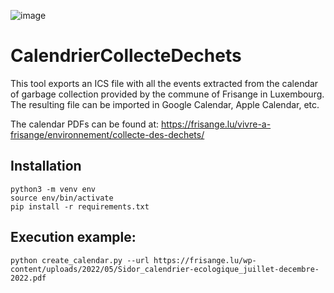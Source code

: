 ![image](https://user-images.githubusercontent.com/1414389/177890722-7a44e595-6e3a-42d4-b6de-55ccc1419680.png)


# CalendrierCollecteDechets

This tool exports an ICS file with all the events extracted from the calendar of garbage collection provided by the commune of Frisange in Luxembourg.
The resulting file can be imported in Google Calendar, Apple Calendar, etc.

The calendar PDFs can be found at: https://frisange.lu/vivre-a-frisange/environnement/collecte-des-dechets/

## Installation

```
python3 -m venv env
source env/bin/activate
pip install -r requirements.txt
```

## Execution example:

`python create_calendar.py --url https://frisange.lu/wp-content/uploads/2022/05/Sidor_calendrier-ecologique_juillet-decembre-2022.pdf`
